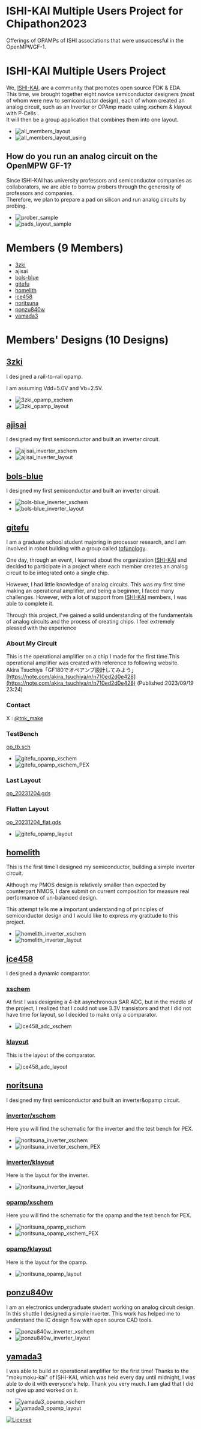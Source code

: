 #  ISHI-KAI Multiple Users Project for Chipathon2023
Offerings of OPAMPs of ISHI associations that were unsuccessful in the OpenMPWGF-1.  

#  ISHI-KAI Multiple Users Project
We, [ISHI-KAI](https://ishi-kai.org/), are a community that promotes open source PDK & EDA.  
This time, we brought together eight novice semiconductor designers (most of whom were new to semiconductor design), each of whom created an analog circuit, such as an Inverter or OPAmp made using xschem & klayout with P-Cells .  
It will then be a group application that combines them into one layout.  

- ![all_members_layout](./images/layout_size.jpg)
- ![all_members_layout_using](https://github.com/ishi-kai/ISHI-KAI_Multiple_Projects_OpenGFMPW-1/blob/main/images/all_members_layout_using.jpg)

## How do you run an analog circuit on the OpenMPW GF-1?
Since ISHI-KAI has university professors and semiconductor companies as collaborators, we are able to borrow probers through the generosity of professors and companies.  
Therefore, we plan to prepare a pad on silicon and run analog circuits by probing.  

- ![prober_sample](https://github.com/ishi-kai/ISHI-KAI_Multiple_Projects_OpenGFMPW-1/blob/main/images/prober_sample.jpg)
- ![pads_layout_sample](https://github.com/ishi-kai/ISHI-KAI_Multiple_Projects_OpenGFMPW-1/blob/main/images/pads_layout_sample.jpg)


# Members (9 Members)
- [3zki](https://github.com/3zki)
- ajisai
- [bols-blue](https://github.com/bols-blue)
- [gitefu](https://github.com/Gitefu)
- [homelith](https://github.com/homelith)
- [ice458](https://github.com/ice458)
- [noritsuna](https://github.com/noritsuna)
- [ponzu840w](https://github.com/mulwak)
- [yamada3](https://github.com/keropiyo)

# Members' Designs (10 Designs)
## [3zki](https://github.com/ishi-kai/ISHI-KAI_Multiple_Projects_OpenGFMPW-1/blob/main/member_project/3zki/)
I designed a rail-to-rail opamp.

I am assuming Vdd=5.0V and Vb=2.5V.

- ![3zki_opamp_xschem](https://github.com/ishi-kai/ISHI-KAI_Multiple_Projects_OpenGFMPW-1/blob/main/images/3zki_opamp_xschem.jpg)
- ![3zki_opamp_layout](https://github.com/ishi-kai/ISHI-KAI_Multiple_Projects_OpenGFMPW-1/blob/main/images/3zki_opamp_layout.jpg)

## [ajisai](https://github.com/ishi-kai/ISHI-KAI_Multiple_Projects_OpenGFMPW-1/blob/main/member_project/ajisai/)
I designed my first semiconductor and built an inverter circuit.  

- ![ajisai_inverter_xschem](https://github.com/ishi-kai/ISHI-KAI_Multiple_Projects_OpenGFMPW-1/blob/main/images/ajisai_inverter_xschem.jpg)
- ![ajisai_inverter_layout](https://github.com/ishi-kai/ISHI-KAI_Multiple_Projects_OpenGFMPW-1/blob/main/images/ajisai_inverter_layout.jpg)


## [bols-blue](https://github.com/ishi-kai/ISHI-KAI_Multiple_Projects_OpenGFMPW-1/blob/main/member_project/bols-blue/)
I designed my first semiconductor and built an inverter circuit.  

- ![bols-blue_inverter_xschem](https://github.com/ishi-kai/ISHI-KAI_Multiple_Projects_OpenGFMPW-1/blob/main/images/bols-blue_inverter_xschem.jpg)
- ![bols-blue_inverter_layout](https://github.com/ishi-kai/ISHI-KAI_Multiple_Projects_OpenGFMPW-1/blob/main/images/bols-blue_inverter_layout.jpg)

## [gitefu](https://github.com/ishi-kai/ISHI-KAI_Multiple_Projects_OpenGFMPW-1/blob/main/member_project/Gitefu/)
I am a graduate school student majoring in processor research, and I am involved in robot building with a group called [tofunology](https://tofunology.github.io/site/).

One day, through an event, I learned about the organization [ISHI-KAI](https://ishi-kai.org/) and decided to participate in a project where each member creates an analog circuit to be integrated onto a single chip.

However, I had little knowledge of analog circuits. 
This was my first time making an operational amplifier, and being a beginner, I faced many challenges. However, with a lot of support from [ISHI-KAI](https://ishi-kai.org/)  members, I was able to complete it.

Through this project, I've gained a solid understanding of the fundamentals of analog circuits and the process of creating chips. I feel extremely pleased with the experience


### About My Circuit
This is the operational amplifier on a chip I made for the first time.This operational amplifier was created with reference to following website.  
Akira Tsuchiya「GF180でオペアンプ設計してみよう」[https://note.com/akira_tsuchiya/n/n710ed2d0e428](https://note.com/akira_tsuchiya/n/n710ed2d0e428) (Published:2023/09/19 23:24)

### Contact
X : [@tnk_make](https://twitter.com/tnk_make)

### TestBench
[op_tb.sch](https://github.com/ishi-kai/ISHI-KAI_Multiple_Projects_OpenGFMPW-1/blob/main/member_project/gitefu/op_tb.sch)  
- ![gitefu_opamp_xschem](https://github.com/ishi-kai/ISHI-KAI_Multiple_Projects_OpenGFMPW-1/blob/main/images/gitefu_opamp_xschem.jpg)
- ![gitefu_opamp_xschem_PEX](https://github.com/ishi-kai/ISHI-KAI_Multiple_Projects_OpenGFMPW-1/blob/main/images/gitefu_opamp_xschem_PEX.jpg)

### Last Layout
[op_20231204.gds](https://github.com/ishi-kai/ISHI-KAI_Multiple_Projects_OpenGFMPW-1/blob/main/member_project/gitefu/op_20231204.gds)  

### Flatten Layout
[op_20231204_flat.gds](https://github.com/ishi-kai/ISHI-KAI_Multiple_Projects_OpenGFMPW-1/blob/main/member_project/gitefu/op_20231204_flat.gds)  
- ![gitefu_opamp_layout](images/gitefu_opamp_layout.jpg)


## [homelith](https://github.com/ishi-kai/ISHI-KAI_Multiple_Projects_OpenGFMPW-1/blob/main/member_project/homelith/)
This is the first time I designed my semiconductor, building a simple inverter circuit.

Although my PMOS design is relatively smaller than expected by counterpart NMOS, I dare submit on current composition for measure real performance of un-balanced design.

This attempt tells me a important understanding of principles of semiconductor design and I would like to express my gratitude to this project.

- ![homelith_inverter_xschem](https://github.com/ishi-kai/ISHI-KAI_Multiple_Projects_OpenGFMPW-1/blob/main/images/homelith_inverter_xschem.jpg)
- ![homelith_inverter_layout](https://github.com/ishi-kai/ISHI-KAI_Multiple_Projects_OpenGFMPW-1/blob/main/images/homelith_inverter_layout.jpg)

## [ice458](https://github.com/ishi-kai/ISHI-KAI_Multiple_Projects_OpenGFMPW-1/blob/main/member_project/ice458/)
I designed a dynamic comparator.

### [xschem](https://github.com/ishi-kai/ISHI-KAI_Multiple_Projects_OpenGFMPW-1/blob/main/member_project/ice458/dynamic_comparator/xschem/)
At first I was designing a 4-bit asynchronous SAR ADC, but in the middle of the project, I realized that I could not use 3.3V transistors and that I did not have time for layout, so I decided to make only a comparator.

- ![ice458_adc_xschem](https://github.com/ishi-kai/ISHI-KAI_Multiple_Projects_OpenGFMPW-1/blob/main/images/ice458_adc_xschem.jpg)

### [klayout](https://github.com/ishi-kai/ISHI-KAI_Multiple_Projects_OpenGFMPW-1/blob/main/member_project/ice458/dynamic_comparator/klayout/)
This is the layout of the comparator.

- ![ice458_adc_layout](https://github.com/ishi-kai/ISHI-KAI_Multiple_Projects_OpenGFMPW-1/blob/main/images/ice458_adc_layout.jpg)


## [noritsuna](https://github.com/ishi-kai/ISHI-KAI_Multiple_Projects_OpenGFMPW-1/blob/main/member_project/noritsuna/)
I designed my first semiconductor and built an inverter&opamp circuit.  

### [inverter/xschem](https://github.com/ishi-kai/ISHI-KAI_Multiple_Projects_OpenGFMPW-1/blob/main/member_project/noritsuna/inverter/xschem/)
Here you will find the schematic for the inverter and the test bench for PEX.  
- ![noritsuna_inverter_xschem](https://github.com/ishi-kai/ISHI-KAI_Multiple_Projects_OpenGFMPW-1/blob/main/images/noritsuna_inverter_xschem.jpg)
- ![noritsuna_inverter_xschem_PEX](https://github.com/ishi-kai/ISHI-KAI_Multiple_Projects_OpenGFMPW-1/blob/main/images/noritsuna_inverter_xschem_PEX.jpg)

### [inverter/klayout](https://github.com/ishi-kai/ISHI-KAI_Multiple_Projects_OpenGFMPW-1/blob/main/member_project/noritsuna/inverter/klayout/)
Here is the layout for the inverter.  
- ![noritsuna_inverter_layout](https://github.com/ishi-kai/ISHI-KAI_Multiple_Projects_OpenGFMPW-1/blob/main/images/noritsuna_inverter_layout.jpg)

### [opamp/xschem](https://github.com/ishi-kai/ISHI-KAI_Multiple_Projects_OpenGFMPW-1/blob/main/member_project/noritsuna/opamp/xschem/)
Here you will find the schematic for the opamp and the test bench for PEX.  

- ![noritsuna_opamp_xschem](https://github.com/ishi-kai/ISHI-KAI_Multiple_Projects_OpenGFMPW-1/blob/main/images/noritsuna_opamp_xschem.jpg)
- ![noritsuna_opamp_xschem_PEX](https://github.com/ishi-kai/ISHI-KAI_Multiple_Projects_OpenGFMPW-1/blob/main/images/noritsuna_opamp_xschem_PEX.jpg)

### [opamp/klayout](https://github.com/ishi-kai/ISHI-KAI_Multiple_Projects_OpenGFMPW-1/blob/main/member_project/noritsuna/opamp/klayout/)
Here is the layout for the opamp.  
- ![noritsuna_opamp_layout](https://github.com/ishi-kai/ISHI-KAI_Multiple_Projects_OpenGFMPW-1/blob/main/images/noritsuna_opamp_layout.jpg)


## [ponzu840w](https://github.com/ishi-kai/ISHI-KAI_Multiple_Projects_OpenGFMPW-1/blob/main/member_project/ponzu840w/)
I am an electronics undergraduate student working on analog circuit design.  
In this shuttle I designed a simple inverter. This work has helped me to understand the IC design flow with open source CAD tools.  

- ![ponzu840w_inverter_xschem](https://github.com/ishi-kai/ISHI-KAI_Multiple_Projects_OpenGFMPW-1/blob/main/images/ponzu840w_inverter_xschem.jpg)
- ![ponzu840w_inverter_layout](https://github.com/ishi-kai/ISHI-KAI_Multiple_Projects_OpenGFMPW-1/blob/main/images/ponzu840w_inverter_layout.jpg)


## [yamada3](https://github.com/ishi-kai/ISHI-KAI_Multiple_Projects_OpenGFMPW-1/blob/main/member_project/yamada3/)
I was able to build an operational amplifier for the first time!
Thanks to the "mokumoku-kai" of ISHI-KAI, which was held every day until midnight, I was able to do it with everyone's help. Thank you very much.
I am glad that I did not give up and worked on it.

- ![yamada3_opamp_xschem](https://github.com/ishi-kai/ISHI-KAI_Multiple_Projects_OpenGFMPW-1/blob/main/images/yamada3_opamp_xschem.jpg)
- ![yamada3_opamp_layout](https://github.com/ishi-kai/ISHI-KAI_Multiple_Projects_OpenGFMPW-1/blob/main/images/yamada3_opamp_layout.jpg)

[![License](https://img.shields.io/badge/License-Apache%202.0-blue.svg)](https://opensource.org/licenses/Apache-2.0) 
